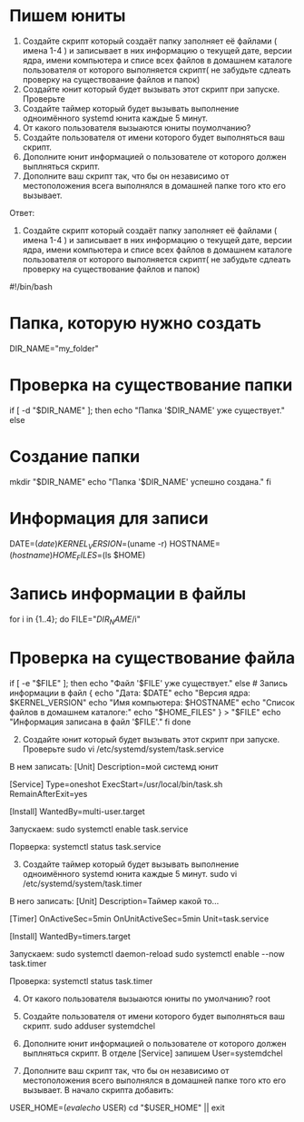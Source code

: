 # Пишем юниты

1. Создайте скрипт который создаёт папку заполняет её файлами ( имена 1-4 ) и записывает в них информацию
о текущей дате, версии ядра, имени компьютера и списе всех файлов в домашнем каталоге пользователя от которого выполняется скрипт( не забудьте сдлеать проверку на существование файлов и папок)
2. Создайте юнит который будет вызывать этот скрипт при запуске. Проверьте
3. Создайте таймер который будет вызывать выполнение одноимённого systemd юнита каждые 5 минут.
4. От какого пользователя вызыаются юниты поумолчанию?
5. Создайте пользователя от имени которого будет выполняться ваш скрипт.
6. Дополните юнит информацией о пользователе от которого должен выплняться скрипт.
7. Дополните ваш скрипт так, что бы он независимо от местоположения всега выполнялся в домашней папке того кто его вызывает.

Ответ:

1. Создайте скрипт который создаёт папку заполняет её файлами ( имена 1-4 ) и записывает в них информацию
о текущей дате, версии ядра, имени компьютера и списе всех файлов в домашнем каталоге пользователя от которого выполняется скрипт( не забудьте сдлеать проверку на существование файлов и папок)

#!/bin/bash

# Папка, которую нужно создать
DIR_NAME="my_folder"

# Проверка на существование папки
if [ -d "$DIR_NAME" ]; then
  echo "Папка '$DIR_NAME' уже существует."
else
  # Создание папки
  mkdir "$DIR_NAME"
  echo "Папка '$DIR_NAME' успешно создана."
fi

# Информация для записи
DATE=$(date)
KERNEL_VERSION=$(uname -r)
HOSTNAME=$(hostname)
HOME_FILES=$(ls $HOME)

# Запись информации в файлы
for i in {1..4}; do
  FILE="$DIR_NAME/$i"
  
  # Проверка на существование файла
  if [ -e "$FILE" ]; then
    echo "Файл '$FILE' уже существует."
  else
    # Запись информации в файл
    {
      echo "Дата: $DATE"
      echo "Версия ядра: $KERNEL_VERSION"
      echo "Имя компьютера: $HOSTNAME"
      echo "Список файлов в домашнем каталоге:"
      echo "$HOME_FILES"
    } > "$FILE"
    echo "Информация записана в файл '$FILE'."
  fi
done

2. Создайте юнит который будет вызывать этот скрипт при запуске. Проверьте
sudo vi /etc/systemd/system/task.service

В нем записать:
[Unit]
   Description=мой системд юнит

   [Service]
   Type=oneshot
   ExecStart=/usr/local/bin/task.sh
   RemainAfterExit=yes

   [Install]
   WantedBy=multi-user.target

Запускаем:
sudo systemctl enable task.service

Порверка:
systemctl status task.service

3. Создайте таймер который будет вызывать выполнение одноимённого systemd юнита каждые 5 минут.
sudo vi /etc/systemd/system/task.timer

В него записать:
[Unit]
   Description=Таймер какой то...

   [Timer]
   OnActiveSec=5min
   OnUnitActiveSec=5min
   Unit=task.service

   [Install]
   WantedBy=timers.target

Запускаем:
sudo systemctl daemon-reload
sudo systemctl enable --now task.timer

Проверка:
systemctl status task.timer

4. От какого пользователя вызыаются юниты по умолчанию?
root

5. Создайте пользователя от имени которого будет выполняться ваш скрипт.
sudo adduser systemdchel

6. Дополните юнит информацией о пользователе от которого должен выплняться скрипт.
В отделе [Service] запишем User=systemdchel

7. Дополните ваш скрипт так, что бы он независимо от местоположения всего выполнялся в домашней папке того кто его вызывает.
В начало скрипта добавить:

USER_HOME=$(eval echo ~$USER)
cd "$USER_HOME" || exit

